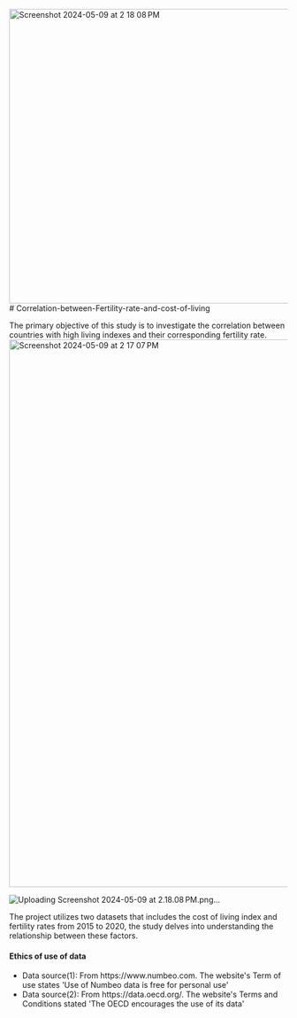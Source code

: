 <img width="532" alt="Screenshot 2024-05-09 at 2 18 08 PM" src="https://github.com/Everlandgo/Correlation-between-Fertility-rate-cost-of-living/assets/104118335/a3588604-f7c8-4241-a1f9-60e9fad213ef"># Correlation-between-Fertility-rate-and-cost-of-living

The primary objective of this study is to investigate the correlation between countries with high living indexes and their corresponding fertility rate.
<img width="989" alt="Screenshot 2024-05-09 at 2 17 07 PM" src="https://github.com/Everlandgo/Correlation-between-Fertility-rate-cost-of-living/assets/104118335/2022712d-00a6-4b4b-a91a-3b1ab0320518">

![Uploading Screenshot 2024-05-09 at 2.18.08 PM.png…]()

The project utilizes two datasets that includes the cost of living index and fertility rates from 2015 to 2020, the study delves into understanding the relationship between these factors.


#### Ethics of use of data 
<ul>
    <li>Data source(1): From https://www.numbeo.com. The website's Term of use states 'Use of Numbeo data is free for personal use' </li>
    <li>Data source(2): From https://data.oecd.org/. The website's Terms and Conditions stated 'The OECD encourages the use of its data' </li>
</ul>   

